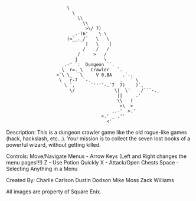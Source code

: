                            \
                             \
                               \\
                                 \\
                                  >\/ 7)
                             _.-(6'    \ \
                           (=__._/`   \   \
                                  )   \    |
                                 /    /   /
                               /     >   /
                              j          \
                         _.-'  :  Dungeon ``.
                         \  r=._\   Crawler   `.
                       <`\ \_   \     V 0.BA    .`-.
                        \   r-7  `-.           .   ` \
                          \ `,      `'''`-.`7  7)    )`,
                            \/               \|  \'    /```-._
                                              ||     .'
                                              \\   (
                                               >\  >
                                            ,.-'  >.'
                                        <.' _ .''
                                          <'

Description:
	This is a dungeon crawler game like the old rogue-like games (hack, hackslash, etc...).  Your mission is to collect the seven lost books of a powerful wizard, without getting killed.

Controls:
	Move/Navigate Menus - Arrow Keys (Left and Right changes the menu pages!!!)
	Z - Use Potion Quickly
	X - Attack/Open Chests
	Space - Selecting Anything in a Menu

Created By:
	Charlie Carlson
	Dustin Dodson
	Mike Moss
	Zack Williams

All images are property of Square Enix.
